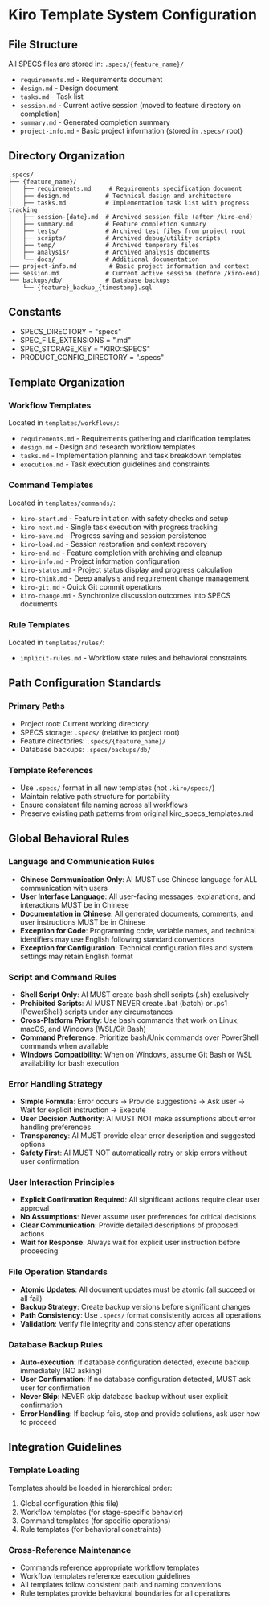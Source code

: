 # Kiro Template System Configuration

## File Structure
All SPECS files are stored in: `.specs/{feature_name}/`
- `requirements.md` - Requirements document
- `design.md` - Design document  
- `tasks.md` - Task list
- `session.md` - Current active session (moved to feature directory on completion)
- `summary.md` - Generated completion summary
- `project-info.md` - Basic project information (stored in `.specs/` root)

## Directory Organization
```
.specs/
├── {feature_name}/
│   ├── requirements.md     # Requirements specification document
│   ├── design.md          # Technical design and architecture
│   ├── tasks.md           # Implementation task list with progress tracking
│   ├── session-{date}.md  # Archived session file (after /kiro-end)
│   ├── summary.md         # Feature completion summary
│   ├── tests/             # Archived test files from project root
│   ├── scripts/           # Archived debug/utility scripts
│   ├── temp/              # Archived temporary files
│   ├── analysis/          # Archived analysis documents
│   └── docs/              # Additional documentation
├── project-info.md         # Basic project information and context
├── session.md             # Current active session (before /kiro-end)
└── backups/db/            # Database backups
    └── {feature}_backup_{timestamp}.sql
```

## Constants
- SPECS_DIRECTORY = "specs"
- SPEC_FILE_EXTENSIONS = ".md"
- SPEC_STORAGE_KEY = "KIRO::SPECS"
- PRODUCT_CONFIG_DIRECTORY = ".specs"

## Template Organization
### Workflow Templates
Located in `templates/workflows/`:
- `requirements.md` - Requirements gathering and clarification templates
- `design.md` - Design and research workflow templates
- `tasks.md` - Implementation planning and task breakdown templates
- `execution.md` - Task execution guidelines and constraints

### Command Templates  
Located in `templates/commands/`:
- `kiro-start.md` - Feature initiation with safety checks and setup
- `kiro-next.md` - Single task execution with progress tracking
- `kiro-save.md` - Progress saving and session persistence
- `kiro-load.md` - Session restoration and context recovery
- `kiro-end.md` - Feature completion with archiving and cleanup
- `kiro-info.md` - Project information configuration
- `kiro-status.md` - Project status display and progress calculation
- `kiro-think.md` - Deep analysis and requirement change management
- `kiro-git.md` - Quick Git commit operations
- `kiro-change.md` - Synchronize discussion outcomes into SPECS documents

### Rule Templates
Located in `templates/rules/`:
- `implicit-rules.md` - Workflow state rules and behavioral constraints

## Path Configuration Standards
### Primary Paths
- Project root: Current working directory
- SPECS storage: `.specs/` (relative to project root)
- Feature directories: `.specs/{feature_name}/`
- Database backups: `.specs/backups/db/`

### Template References
- Use `.specs/` format in all new templates (not `.kiro/specs/`)
- Maintain relative path structure for portability
- Ensure consistent file naming across all workflows
- Preserve existing path patterns from original kiro_specs_templates.md

## Global Behavioral Rules

### Language and Communication Rules
- **Chinese Communication Only**: AI MUST use Chinese language for ALL communication with users
- **User Interface Language**: All user-facing messages, explanations, and interactions MUST be in Chinese
- **Documentation in Chinese**: All generated documents, comments, and user instructions MUST be in Chinese
- **Exception for Code**: Programming code, variable names, and technical identifiers may use English following standard conventions
- **Exception for Configuration**: Technical configuration files and system settings may retain English format

### Script and Command Rules
- **Shell Script Only**: AI MUST create bash shell scripts (.sh) exclusively
- **Prohibited Scripts**: AI MUST NEVER create .bat (batch) or .ps1 (PowerShell) scripts under any circumstances
- **Cross-Platform Priority**: Use bash commands that work on Linux, macOS, and Windows (WSL/Git Bash)
- **Command Preference**: Prioritize bash/Unix commands over PowerShell commands when available
- **Windows Compatibility**: When on Windows, assume Git Bash or WSL availability for bash execution

### Error Handling Strategy
- **Simple Formula**: Error occurs → Provide suggestions → Ask user → Wait for explicit instruction → Execute
- **User Decision Authority**: AI MUST NOT make assumptions about error handling preferences
- **Transparency**: AI MUST provide clear error description and suggested options
- **Safety First**: AI MUST NOT automatically retry or skip errors without user confirmation

### User Interaction Principles
- **Explicit Confirmation Required**: All significant actions require clear user approval
- **No Assumptions**: Never assume user preferences for critical decisions
- **Clear Communication**: Provide detailed descriptions of proposed actions
- **Wait for Response**: Always wait for explicit user instruction before proceeding

### File Operation Standards
- **Atomic Updates**: All document updates must be atomic (all succeed or all fail)
- **Backup Strategy**: Create backup versions before significant changes
- **Path Consistency**: Use `.specs/` format consistently across all operations
- **Validation**: Verify file integrity and consistency after operations

### Database Backup Rules
- **Auto-execution**: If database configuration detected, execute backup immediately (NO asking)
- **User Confirmation**: If no database configuration detected, MUST ask user for confirmation
- **Never Skip**: NEVER skip database backup without user explicit confirmation
- **Error Handling**: If backup fails, stop and provide solutions, ask user how to proceed

## Integration Guidelines
### Template Loading
Templates should be loaded in hierarchical order:
1. Global configuration (this file)
2. Workflow templates (for stage-specific behavior)
3. Command templates (for specific operations)
4. Rule templates (for behavioral constraints)

### Cross-Reference Maintenance
- Commands reference appropriate workflow templates
- Workflow templates reference execution guidelines
- All templates follow consistent path and naming conventions
- Rule templates provide behavioral boundaries for all operations